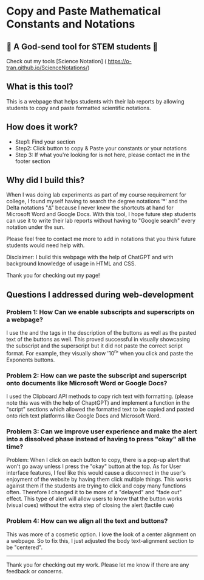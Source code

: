# Copy and Paste Mathematical Constants and Notations 

##  📝 A God-send tool for STEM students 🔬

Check out my tools
[Science Notation] ( https://o-tran.github.io/ScienceNotations/)

## What is this tool? ## 
This is a webpage that helps students with their lab reports by allowing students to copy and paste formatted scientific notations. 

## How does it work? 
- Step1: Find your section 
- Step2: Click button to copy & Paste your constants or your notations 
- Step 3: If what you're looking for is not here, please contact me in the footer section 

## Why did I build this? 
When I was doing lab experiments as part of my course requirement for college, I found myself having to search the degree notations '°' and the Delta notations "Δ" because I never knew the shortcuts at hand for Microsoft Word and Google Docs. With this tool, I hope future step students can use it to write their lab reports without having to "Google search" every notation under the sun. 

Please feel free to contact me more to add in notations that you think future students would need help with. 

Disclaimer: I build this webpage with the help of ChatGPT and with background knowledge of usage in HTML and CSS. 

Thank you for checking out my page! 

## Questions I addressed during web-development 
 
### Problem 1: How Can we enable subscripts and superscripts on a webpage? 
I use the <sup></sup> and the <sub></sub> tags in the description of the buttons as well as the pasted text of the buttons as well. This proved successful in visually showcasing the subscript and the superscript but it did not paste the correct script format. For example, they visually show '10<sup>n</sup>' when you click and paste the Exponents buttons.  

### Problem 2: How can we paste the subscript and superscript onto documents like Microsoft Word or Google Docs? 
I used the Clipboard API methods to copy rich text with formatting. (please note this was with the help of ChaptGPT) and implement a function in the "script" sections which allowed the formatted text to be copied and pasted onto rich text platforms like Google Docs and Microsoft Word. 

### Problem 3: Can we improve user experience and make the alert into a dissolved phase instead of having to press "okay" all the time? 
Problem: When I click on each button to copy, there is a pop-up alert that won't go away unless I press the "okay" button at the top. As for User interface features, I feel like this would cause a disconnect in the user's enjoyment of the website by having them click multiple things. This works against them if the students are trying to click and copy many functions often. Therefore I changed it to be more of a "delayed" and "fade out" effect. This type of alert will allow users to know that the button works (visual cues) without the extra step of closing the alert (tactile cue)

### Problem 4: How can we align all the text and buttons? 
This was more of a cosmetic option. I love the look of a center alignment on a webpage. So to fix this, I just adjusted the body text-alignment section to be "centered". 


---

Thank you for checking out my work. Please let me know if there are any feedback or concerns.

